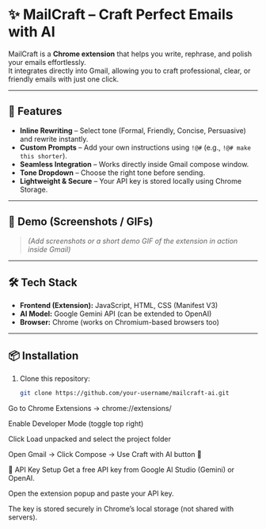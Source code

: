 # ✨ MailCraft – Craft Perfect Emails with AI

MailCraft is a **Chrome extension** that helps you write, rephrase, and polish your emails effortlessly.  
It integrates directly into Gmail, allowing you to craft professional, clear, or friendly emails with just one click.  

---

## 🚀 Features

- **Inline Rewriting** – Select tone (Formal, Friendly, Concise, Persuasive) and rewrite instantly.  
- **Custom Prompts** – Add your own instructions using `!@#` (e.g., `!@# make this shorter`).  
- **Seamless Integration** – Works directly inside Gmail compose window.  
- **Tone Dropdown** – Choose the right tone before sending.  
- **Lightweight & Secure** – Your API key is stored locally using Chrome Storage.  

---

## 📸 Demo (Screenshots / GIFs)

> *(Add screenshots or a short demo GIF of the extension in action inside Gmail)*

---

## 🛠️ Tech Stack

- **Frontend (Extension):** JavaScript, HTML, CSS (Manifest V3)  
- **AI Model:** Google Gemini API (can be extended to OpenAI)  
- **Browser:** Chrome (works on Chromium-based browsers too)  

---

## 📦 Installation

1. Clone this repository:
   ```bash
   git clone https://github.com/your-username/mailcraft-ai.git
Go to Chrome Extensions → chrome://extensions/

Enable Developer Mode (toggle top right)

Click Load unpacked and select the project folder

Open Gmail → Click Compose → Use Craft with AI button 🎉

🔑 API Key Setup
Get a free API key from Google AI Studio (Gemini) or OpenAI.

Open the extension popup and paste your API key.

The key is stored securely in Chrome’s local storage (not shared with servers).
